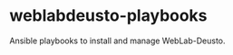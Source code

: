 weblabdeusto-playbooks
======================

Ansible playbooks to install and manage WebLab-Deusto.
